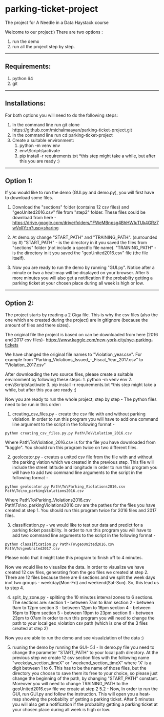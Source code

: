 # parking-ticket-project
The project for A Needle in a Data Haystack course

Welcome to our project:)
There are two options :
1. run the demo
2. run all the project step by step.

-----------------
Requirements:
-----------------
1. python 64
2. git

-----------------
Installations:
-----------------
For both options you will need to do the following steps:
1. In the command line run git clone https://github.com/michalmaayan/parking-ticket-project.git
2. In the command line run cd parking-ticket-project
3. Create a suitable environment:
    1. python -m venv env
    2. env\Scripts\activate
    3. pip install -r requirements.txt
    *this step might take a while, but after this you are ready :)

-------------
Option 1:
-------------
If you would like to run the demo (GUI.py and demo.py), you will first have to download some files.

1. Download the "sections" folder (contains 12 csv files) and "geoUnited2016.csv" file from "step2" folder. These files could be download from here -
https://drive.google.com/drive/folders/1FWeMBnpsg4BhHWIuTUk4GRz7wVolIYzn?usp=sharing

2. At demo.py change "START_PATH" and "TRAINING_PATH". (surrounded by #)
"START_PATH" - is the directory in it you saved the files from "sections" folder (not include a specific file name).
"TRAINING_PATH" - is the directory in it you saved the "geoUnited2016.csv" file (the file itself).

3. Now you are ready to run the demo by running "GUI.py". Notice after a minute or two a heat-map will be displayed on your browser. After 5 more minutes you will also get a notification if the probabilty getting a parking ticket at your chosen place during all week is high or low.

----------------
Option 2:
----------------
The project starts by reading a 2 Giga file.
This is why the csv files (also the one which are created during the project) are in gitIgnore (because the amount of files and there sizes).

The original file the project is based on can be downloaded from here (2016 and 2017 csv files)- https://www.kaggle.com/new-york-city/nyc-parking-tickets

We have changed the original file names to "Violation_year.csv". For example from "Parking_Violations_Issued_-_Fiscal_Year_2017.csv" to "Violation_2017.csv"

After downloading the two source files, please create a suitable environment by following these steps:
    1. python -m venv env
    2. env\Scripts\activate
    3. pip install -r requirements.txt
    *this step might take a while, but after this you are ready :)

Now you are ready to run the whole project, step by step -
The python files need to be run in this order:
1. creating_csv_files.py - create the csv file with and without parking violation.
In order to run this program you will have to add one command line argument to the script in the following format -
```
python creating_csv_files.py.py Path\To\Violation_2016.csv
```
Where Path\To\Violation_2016.csv is for the file you have downloaded from "kaggle".
You should run this program twice on two different files.

2. geolocator.py - creates a united csv file from the file with and without the parking viation which we created in the previous step. This file will include the street latitude and longitude
In order to run this program you will have to add two command line arguments to the script in the following format -
```
python geolocator.py Path\To\Parking_Violations2016.csv Path\To\no_parkingViolations2016.csv
```
Where Path\To\Parking_Violations2016.csv Path\To\no_parkingViolations2016.csv are the pathes for the files you have created at step 1.
You should run this program twice for 2016 files and 2017 files.

3. classification.py - we would like to test our data and predict for a parking ticket possibility. In order to run this program you will have to add two command line arguments to the script in the following format -
```
python classification.py Path\To\geoUnited2016.csv Path\To\geoUnited2017.csv
```
Please notic that it might take this program to finish off to 4 minutes.

Now we would like to visualize the data. In order to visualize we have created 12 csv files, generating from the geo files we created at step 2.
There are 12 files because there are 6 sections and we split the week days inot two groups - weekday(Mon-Fri) and weekend(Sat-Sun). So, this lead us to step 4.

4. split_by_zone.py - splitiing the 10 minutes interval zones to 6 sections.
The sections are:
section 1 - between 7am to 9am
section 2 - between 9am to 12pm
section 3 - between 12pm to 16pm
section 4 - between 16pm to 19pm
section 5 - between 19pm to 23pm
section 6 - between 23pm to 07am
In order to run this program you will need to change the path to your local geo_violation csv path (which is one of the 3 files created at step 2)

Now you are able to run the demo and see visualziation of the data :)

5. ruuning the demo by running the GUI-
    5.1 - In demo.py file you need to change the parameter "START_PATH" to your local path directory. At the previous step we create 12 csv section files with the following name "weekday_section_timeX" or "weekend_section_timeX" where 'X' is a digit between 1 to 6. This has to be the name of those files, but the directory you choose to save them its free to your choice, so please just change the beginning of the path, by changing "START_PATH" constant. Moreover you will need to change TRAINING_PATH to the geoUnited2016.csv file we create at step 2
    5.2 - Now, In order to run the GUI, run GUI.py and follow the instruction.
    This will open you a heat-map showing the probabilty of getting a parking ticket. After 5 minutes you will also get a notification if the probabilty getting a parking ticket at your chosen place during all week is high or low.


